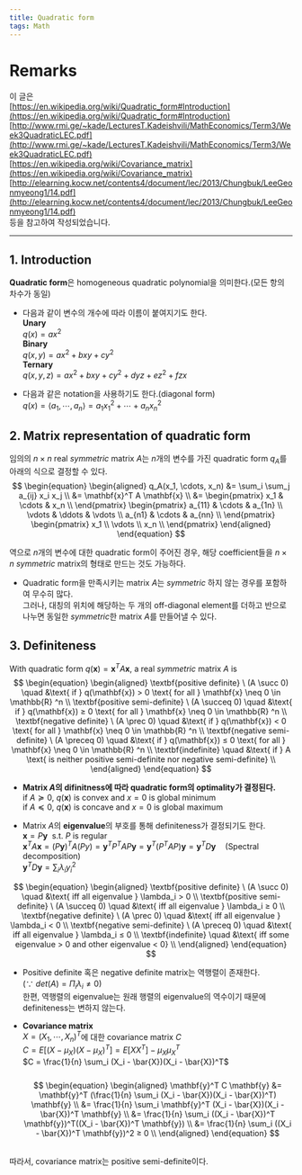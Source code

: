 ```yaml
---
title: Quadratic form
tags: Math
---
```


# Remarks
이 글은 <br>
[https://en.wikipedia.org/wiki/Quadratic_form#Introduction](https://en.wikipedia.org/wiki/Quadratic_form#Introduction) <br>
[http://www.rmi.ge/~kade/LecturesT.Kadeishvili/MathEconomics/Term3/Week3QuadraticLEC.pdf](http://www.rmi.ge/~kade/LecturesT.Kadeishvili/MathEconomics/Term3/Week3QuadraticLEC.pdf) <br>
[https://en.wikipedia.org/wiki/Covariance_matrix](https://en.wikipedia.org/wiki/Covariance_matrix) <br>
[http://elearning.kocw.net/contents4/document/lec/2013/Chungbuk/LeeGeonmyeong1/14.pdf](http://elearning.kocw.net/contents4/document/lec/2013/Chungbuk/LeeGeonmyeong1/14.pdf) <br>
등을 참고하여 작성되었습니다.

<!--more-->

---

## 1. Introduction
**Quadratic form**은 homogeneous quadratic polynomial을 의미한다.(모든 항의 차수가 동일) <br>

- 다음과 같이 변수의 개수에 따라 이름이 붙여지기도 한다. <br>
**Unary** <br>
$q(x) = ax^2$ <br>
**Binary** <br>
$q(x, y) = ax^2 + bxy + cy^2$ <br>
**Ternary** <br>
$q(x, y, z) = ax^2 + bxy + cy^2 + dyz + ez^2 + fzx$ <br>

- 다음과 같은 notation을 사용하기도 한다.(diagonal form) <br>
$q(x) = \langle a_1, \cdots, a_n \rangle = a_1x_1^2 + \cdots + a_nx_n^2$

## 2. Matrix representation of quadratic form
임의의 $n \times n$ real *symmetric* matrix $A$는 $n$개의 변수를 가진 quadratic form $q_A$를 아래의 식으로 결정할 수 있다. <br>
$$
\begin{equation}
\begin{aligned}
  q_A(x_1, \cdots, x_n) &= \sum_i \sum_j a_{ij} x_i x_j \\
  &= \mathbf{x}^T A \mathbf{x} \\
  &=
  \begin{pmatrix}
  x_1 & \cdots & x_n \\
  \end{pmatrix}
  \begin{pmatrix}
  a_{11} & \cdots & a_{1n} \\
  \vdots & \ddots & \vdots \\
  a_{n1} & \cdots & a_{nn} \\
  \end{pmatrix}
  \begin{pmatrix}
  x_1 \\
  \vdots \\
  x_n \\
  \end{pmatrix}
\end{aligned}
\end{equation}
$$

역으로 $n$개의 변수에 대한 quadratic form이 주어진 경우, 해당 coefficient들을 $n \times n$ *symmetric* matrix의 형태로 만드는 것도 가능하다. <br>

- Quadratic form을 만족시키는 matrix $A$는 *symmetric* 하지 않는 경우를 포함하여 무수히 많다. <br>
그러나, 대칭의 위치에 해당하는 두 개의 off-diagonal element를 더하고 반으로 나누면 동일한 *symmetric*한 matrix $A$를 만들어낼 수 있다.

## 3. Definiteness
With quadratic form $q(\mathbf{x}) = \mathbf{x}^T A \mathbf{x}$, a real *symmetric* matrix $A$ is
$$
\begin{equation}
\begin{aligned}
    \textbf{positive definite} \ (A \succ 0) \quad &\text{ if } q(\mathbf{x}) > 0 \text{ for all } \mathbf{x} \neq 0 \in \mathbb{R} ^n \\
    \textbf{positive semi-definite} \ (A \succeq 0) \quad &\text{ if } q(\mathbf{x}) ≥ 0 \text{ for all } \mathbf{x} \neq 0 \in \mathbb{R} ^n \\
    \textbf{negative definite} \ (A \prec 0) \quad &\text{ if } q(\mathbf{x}) < 0 \text{ for all } \mathbf{x} \neq 0 \in \mathbb{R} ^n \\
    \textbf{negative semi-definite} \ (A \preceq 0) \quad &\text{ if } q(\mathbf{x}) ≤ 0 \text{ for all } \mathbf{x} \neq 0 \in \mathbb{R} ^n \\
    \textbf{indefinite} \quad &\text{ if } A \text{ is neither positive semi-definite nor negative semi-definite}  \\
\end{aligned}
\end{equation}
$$

- **Matrix $A$의 difinitness에 따라 quadratic form의 optimality가 결정된다.** <br>
$\text{if } A \succeq 0, \ q(\mathbf{x}) \text{ is convex and } x=0 \text{ is global minimum}$ <br>
$\text{if } A \preceq 0, \ q(\mathbf{x}) \text{ is concave and } x=0 \text{ is global maximum}$

- Matrix $A$의 **eigenvalue**의 부호를 통해 definiteness가 결정되기도 한다. <br>
$\mathbf{x} = P\mathbf{y} \ \text{ s.t. } P \text{ is regular}$ <br>
$\mathbf{x}^T A \mathbf{x} = (P\mathbf{y})^T A (Py) = \mathbf{y}^T P^T A P \mathbf{y} = \mathbf{y}^T (P^TAP)\mathbf{y} = \mathbf{y}^TD\mathbf{y} \quad \text{(Spectral decomposition)}$ <br>
$\mathbf{y}^TD\mathbf{y} = \sum_i \lambda_i y_i^2$ <br>

$$
\begin{equation}
\begin{aligned}
    \textbf{positive definite} \ (A \succ 0) \quad &\text{ iff all eigenvalue } \lambda_i > 0 \\
    \textbf{positive semi-definite} \ (A \succeq 0) \quad &\text{ iff all eigenvalue } \lambda_i ≥ 0 \\
    \textbf{negative definite} \ (A \prec 0) \quad &\text{ iff all eigenvalue } \lambda_i < 0 \\
    \textbf{negative semi-definite} \ (A \preceq 0) \quad &\text{ iff all eigenvalue } \lambda_i ≤ 0 \\
    \textbf{indefinite} \quad &\text{ iff some eigenvalue > 0 and other eigenvalue < 0} \\
\end{aligned}
\end{equation}
$$

- Positive definite 혹은 negative definite matrix는 역행렬이 존재한다. $(\because \ det(A) = \Pi_i \lambda_i \neq 0)$ <br>
한편, 역행렬의 eigenvalue는 원래 행렬의 eigenvalue의 역수이기 때문에 definiteness는 변하지 않는다.

- **Covariance matrix** <br>
$X = (X_1, \cdots, X_n)^T$에 대한 covariance matrix $C$ <br>
$C = E[(X - \mu_X)(X - \mu_X)^T] = E[XX^T] - \mu_X\mu_X^T$ <br>
$C = \frac{1}{n} \sum_i (X_i - \bar{X})(X_i - \bar{X})^T$ <br><br>
$$
\begin{equation}
\begin{aligned}
    \mathbf{y}^T C \mathbf{y} &= \mathbf{y}^T (\frac{1}{n} \sum_i (X_i - \bar{X})(X_i - \bar{X})^T) \mathbf{y} \\
    &= \frac{1}{n} \sum_i \mathbf{y}^T (X_i - \bar{X})(X_i - \bar{X})^T \mathbf{y} \\
    &= \frac{1}{n} \sum_i ((X_i - \bar{X})^T \mathbf{y})^T((X_i - \bar{X})^T \mathbf{y}) \\
    &= \frac{1}{n} \sum_i ((X_i - \bar{X})^T \mathbf{y})^2 ≥ 0 \\
\end{aligned}
\end{equation}
$$
<br>
따라서, covariance matrix는 positive semi-definite이다. <br>
